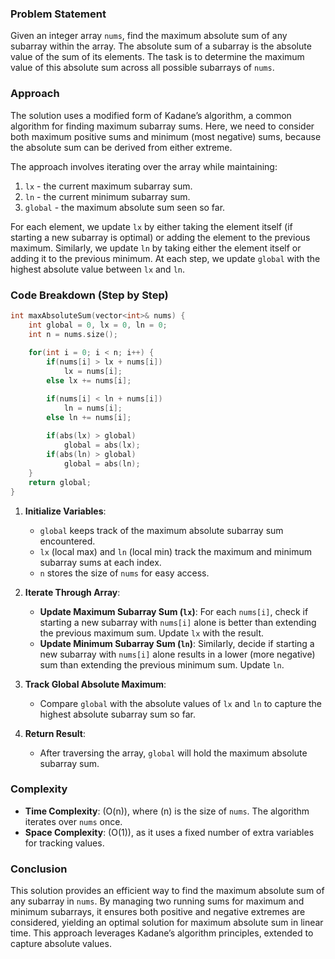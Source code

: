 ### Problem Statement

Given an integer array `nums`, find the maximum absolute sum of any subarray within the array. The absolute sum of a subarray is the absolute value of the sum of its elements. The task is to determine the maximum value of this absolute sum across all possible subarrays of `nums`.

### Approach

The solution uses a modified form of Kadane’s algorithm, a common algorithm for finding maximum subarray sums. Here, we need to consider both maximum positive sums and minimum (most negative) sums, because the absolute sum can be derived from either extreme.

The approach involves iterating over the array while maintaining:
1. `lx` - the current maximum subarray sum.
2. `ln` - the current minimum subarray sum.
3. `global` - the maximum absolute sum seen so far.

For each element, we update `lx` by either taking the element itself (if starting a new subarray is optimal) or adding the element to the previous maximum. Similarly, we update `ln` by taking either the element itself or adding it to the previous minimum. At each step, we update `global` with the highest absolute value between `lx` and `ln`.

### Code Breakdown (Step by Step)

```cpp
int maxAbsoluteSum(vector<int>& nums) {
    int global = 0, lx = 0, ln = 0;
    int n = nums.size();
    
    for(int i = 0; i < n; i++) {
        if(nums[i] > lx + nums[i])
            lx = nums[i];
        else lx += nums[i];

        if(nums[i] < ln + nums[i])
            ln = nums[i];
        else ln += nums[i];
        
        if(abs(lx) > global)
            global = abs(lx);
        if(abs(ln) > global)
            global = abs(ln);            
    }
    return global;
}
```

1. **Initialize Variables**:
   - `global` keeps track of the maximum absolute subarray sum encountered.
   - `lx` (local max) and `ln` (local min) track the maximum and minimum subarray sums at each index.
   - `n` stores the size of `nums` for easy access.

2. **Iterate Through Array**:
   - **Update Maximum Subarray Sum (`lx`)**: For each `nums[i]`, check if starting a new subarray with `nums[i]` alone is better than extending the previous maximum sum. Update `lx` with the result.
   - **Update Minimum Subarray Sum (`ln`)**: Similarly, decide if starting a new subarray with `nums[i]` alone results in a lower (more negative) sum than extending the previous minimum sum. Update `ln`.

3. **Track Global Absolute Maximum**:
   - Compare `global` with the absolute values of `lx` and `ln` to capture the highest absolute subarray sum so far.

4. **Return Result**:
   - After traversing the array, `global` will hold the maximum absolute subarray sum.

### Complexity

- **Time Complexity**: \(O(n)\), where \(n\) is the size of `nums`. The algorithm iterates over `nums` once.
- **Space Complexity**: \(O(1)\), as it uses a fixed number of extra variables for tracking values.

### Conclusion

This solution provides an efficient way to find the maximum absolute sum of any subarray in `nums`. By managing two running sums for maximum and minimum subarrays, it ensures both positive and negative extremes are considered, yielding an optimal solution for maximum absolute sum in linear time. This approach leverages Kadane’s algorithm principles, extended to capture absolute values.
